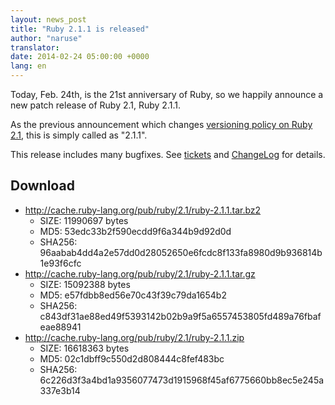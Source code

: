 ```yaml
---
layout: news_post
title: "Ruby 2.1.1 is released"
author: "naruse"
translator:
date: 2014-02-24 05:00:00 +0000
lang: en
---
```


Today, Feb. 24th, is the 21st anniversary of Ruby, so we happily announce a new patch release of Ruby 2.1, Ruby 2.1.1.

As the previous announcement which changes [versioning policy on Ruby 2.1](https://www.ruby-lang.org/en/news/2013/12/21/semantic-versioning-after-2-1-0/), this is simply called as "2.1.1".

This release includes many bugfixes.
See [tickets](https://bugs.ruby-lang.org/projects/ruby-21/issues?set_filter=1&amp;status_id=5)
and [ChangeLog](http://svn.ruby-lang.org/repos/ruby/tags/v2_1_1/ChangeLog) for details.

## Download

* <http://cache.ruby-lang.org/pub/ruby/2.1/ruby-2.1.1.tar.bz2>
  * SIZE:   11990697 bytes
  * MD5:    53edc33b2f590ecdd9f6a344b9d92d0d
  * SHA256: 96aabab4dd4a2e57dd0d28052650e6fcdc8f133fa8980d9b936814b1e93f6cfc
* <http://cache.ruby-lang.org/pub/ruby/2.1/ruby-2.1.1.tar.gz>
  * SIZE:   15092388 bytes
  * MD5:    e57fdbb8ed56e70c43f39c79da1654b2
  * SHA256: c843df31ae88ed49f5393142b02b9a9f5a6557453805fd489a76fbafeae88941
* <http://cache.ruby-lang.org/pub/ruby/2.1/ruby-2.1.1.zip>
  * SIZE:   16618363 bytes
  * MD5:    02c1dbff9c550d2d808444c8fef483bc
  * SHA256: 6c226d3f3a4bd1a9356077473d1915968f45af6775660bb8ec5e245a337e3b14
